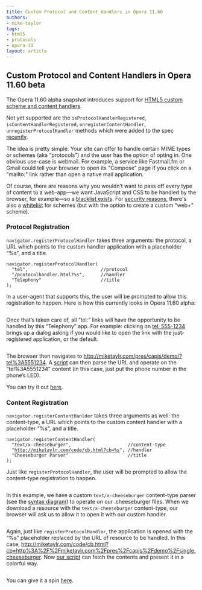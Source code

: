 ```yaml
---
title: Custom Protocol and Content Handlers in Opera 11.60
authors:
- mike-taylor
tags:
- html5
- protocols
- opera-11
layout: article
---
```

<h2 id="custom_protocol_and_content_handlers_in_opera_1160_beta">Custom Protocol and Content Handlers in Opera 11.60 beta</h2>

<p>The Opera 11.60 alpha snapshot introduces support for <a href="http://www.whatwg.org/specs/web-apps/current-work/#custom-handlers">HTML5 custom scheme and content handlers</a>.</p>

<p>Not yet supported are the <code>isProtocolHandlerRegistered</code>, <code>isContentHandlerRegistered</code>, <code>unregisterContentHandler</code>, <code>unregisterProtocolHandler</code> methods which were added to the spec <a href="http://html5.org/tools/web-apps-tracker?from=6523&amp;amp;to=6524">recently</a>.</p>

<p>The idea is pretty simple. Your site can offer to handle certain MIME types or schemes (aka &#8220;protocols&#8221;) and the user has the option of opting in. One obvious use-case is webmail. For example, a service like Fastmail.fm or Gmail could tell your browser to open its &quot;Compose&quot; page if you click on a &quot;mailto:&quot; link rather than open a native mail application.</p>

<p>Of course, there are reasons why you wouldn&#8217;t want to pass off every type of content to a web-app&#x2014;we want JavaScript and CSS to be handled by the browser, for example&#x2014;so a <a href="http://www.whatwg.org/specs/web-apps/current-work/multipage/timers.html#type-blacklist">blacklist exists</a>. For <a href="http://lists.whatwg.org/htdig.cgi/whatwg-whatwg.org/2011-April/031220.html">security reasons</a>, there&#39;s also a <a href="http://www.whatwg.org/specs/web-apps/current-work/multipage/timers.html#whitelisted-scheme">whitelist</a> for schemes (but with the option to create a custom &#8220;web+&#8221; scheme).</p>

<h3 id="protocol_registration">Protocol Registration</h3>

<p><code>navigator.registerProtocolHandler</code> takes three arguments: the protocol, a URL which points to the custom handler application with a placeholder &#8220;%s&#8221;, and a title.</p>

<p><pre><code>navigator.registerProtocolHandler(
  &quot;tel&quot;,                           //protocol
  &quot;/protocolhandler.html?%s&quot;,      //handler
  &quot;Telephony&quot;                      //title
);
</code></pre></p>

<p>In a user-agent that supports this, the user will be prompted to allow this registration to happen. Here is how this currently looks in Opera 11.60 alpha:</p>

<span class='img'><img alt='' src='http://files.myopera.com/miketaylr/blog/0registerprotocol.png' /></span>


<p>Once that&#8217;s taken care of, all &#8220;tel:&#8221; links will have the opportunity to be handled by this &#8220;Telephony&#8221; app. For example: clicking on <a href="tel:5551234">tel: 555-1234</a> brings up a dialog asking if you would like to open the link with the just-registered application, or the default. </p><span class='img'><img alt='' src='http://files.myopera.com/miketaylr/blog/contentchoice.png' /></span>

<p>The browser then navigates to <a href="http://miketaylr.com/pres/capjs/demo/?tel%3A5551234" target="_blank">http://miketaylr.com/pres/capjs/demo/?tel%3A5551234</a>. A <a href="http://miketaylr.com/pres/capjs/demo/app.js">script</a> can then parse the URL and operate on the &#8220;tel%3A5551234&#8221; content (in this case, just put the phone number in the phone&#8217;s LED).</p>

<p>You can try it out <a href="http://miketaylr.com/pres/capjs/demo/">here</a>.</p>

<h3 id="content_registration">Content Registration</h3>

<p><code>navigator.registerContentHanlder</code> takes three arguments as well: the content-type, a URL which points to the custom content handler with a placeholder &#8220;%s&#8221;, and a title.</p>

<p><pre><code>navigator.registerContentHandler(
  &quot;text/x-cheeseburger&quot;,                     //content-type
  &quot;<a href="http://miketaylr.com/code/cb.html?cb=%s" target="_blank">http://miketaylr.com/code/cb.html?cb=%s</a>&quot;, //handler
  &quot;Cheeseburger Parser&quot;                      //title
);
</code></pre></p>

<p>Just like <code>registerProtocolHandler</code>, the user will be prompted to allow the content-type registration to happen.</p><span class='img'><img alt='' src='http://files.myopera.com/miketaylr/blog/0registercontent.png' /></span>


<p>In this example, we have a custom <code>text/x-cheeseburger</code> content-type parser (see the <a href="http://miketaylr.com/pres/capjs/?full#cheeseburger-syntax">syntax diagram</a>) to operate on our .cheeseburger files. When we download a resource with the <code>text/x-cheeseburger</code> content-type, our browser will ask us to allow it to open it with our custom handler.</p><span class='img'><img alt='' src='http://files.myopera.com/miketaylr/blog/opencontent.png' /></span>

<p>Again, just like <code>registerProtocolHandler</code>, the application is opened with the &#8220;%s&#8221; placeholder replaced by the URL of resource to be handled. In this case, <a href="http://miketaylr.com/code/cb.html?cb=http%3A%2F%2Fmiketaylr.com%2Fpres%2Fcapjs%2Fdemo%2Fsingle.cheeseburger" target="_blank">http://miketaylr.com/code/cb.html?cb=http%3A%2F%2Fmiketaylr.com%2Fpres%2Fcapjs%2Fdemo%2Fsingle.cheeseburger</a>. Now <a href="http://miketaylr.com/code/cb.js">our script</a> can fetch the contents and present it in a colorful way.</p><span class='img'><img alt='' src='http://files.myopera.com/miketaylr/blog/0cb.png' /></span>

You can give it a spin <a href="http://miketaylr.com/pres/capjs/demo/contenthandler.html">here</a>.
